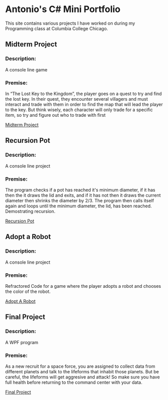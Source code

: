 # Antonio's C# Mini Portfolio
This site contains various projects I have worked on during my Programming class at Columbia College Chicago.

## Midterm Project
### Description:
A console line game

### Premise: 
In “The Lost Key to the Kingdom”, the player goes on a quest to try and find the lost key. In their quest, they encounter several villagers and must interact and trade with them in order to find the map that will lead the player to the key. But think wisely, each character will only trade for a specific item, so try and figure out who to trade with first

[Midterm Project](https://github.com/antonio-milazzo/antonio-milazzo.github.io/tree/MidtermProject/Midterm%20Project)


## Recursion Pot
### Description:
A console line project

### Premise: 
The program checks if a pot has reached it's minimum diameter, if it has then the it draws the lid and exits, and if it has not then it draws the current diameter then shrinks the diameter by 2/3. The program then calls itself again and loops until the minimum diameter, the lid, has been reached. Demostrating recursion.

[Recursion Pot](https://github.com/antonio-milazzo/antonio-milazzo.github.io/tree/RecursionPot/RecursionPot_MilazzoAntonio)

## Adopt a Robot

### Description:
A console line project

### Premise:
Refractored Code for a game where the player adopts a robot and chooses the color of the robot. 

[Adopt A Robot](https://github.com/antonio-milazzo/antonio-milazzo.github.io/tree/AdoptaRobot/AdoptARobot)

## Final Project

### Description:
A WPF program

### Premise:
As a new recruit for a space force, you are assigned to collect data from different planets and talk to the lifeforms that inhabit those planets. But be careful, the lifeforms will get aggresive and attack! So make sure you have full health before returning to the command center with your data.

[Final Project](https://github.com/antonio-milazzo/antonio-milazzo.github.io/blob/FinalProject/CyberQuest_MilazzoAntonio.sln)
